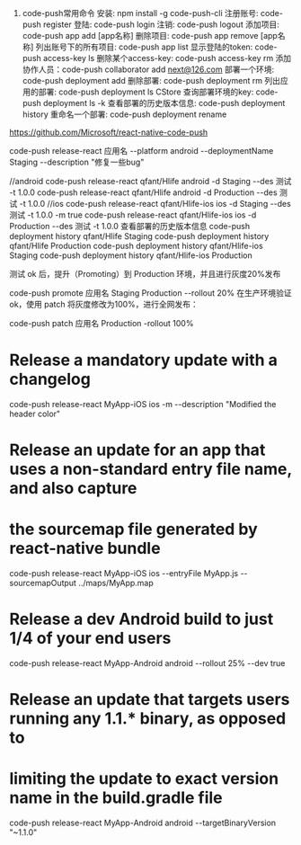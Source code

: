 
1. code-push常用命令
安装: npm install -g code-push-cli
注册账号: code-push register
登陆: code-push login
注销: code-push logout
添加项目: code-push app add [app名称]
删除项目: code-push app remove [app名称]
列出账号下的所有项目: code-push app list
显示登陆的token: code-push access-key ls
删除某个access-key: code-push access-key rm <accessKey>
添加协作人员：code-push collaborator add <appName> next@126.com
部署一个环境: code-push deployment add <appName> <deploymentName>
删除部署: code-push deployment rm <appName>
列出应用的部署: code-push deployment ls CStore<appName>
查询部署环境的key: code-push deployment ls <appName> -k
查看部署的历史版本信息: code-push deployment history <appName> <deploymentName>
重命名一个部署: code-push deployment rename <appName> <currentDeploymentName> <newDeploymentName>

https://github.com/Microsoft/react-native-code-push

code-push release-react 应用名 --platform android --deploymentName Staging --description "修复一些bug"

//android
code-push release-react qfant/Hlife android  -d Staging --des 测试 -t 1.0.0 
code-push release-react qfant/Hlife android  -d Production --des 测试 -t 1.0.0 
//ios
code-push release-react qfant/Hlife-ios ios -d Staging --des 测试 -t 1.0.0 -m true
code-push release-react qfant/Hlife-ios ios -d Production --des 测试 -t 1.0.0
查看部署的历史版本信息
code-push deployment history qfant/Hlife  Staging 
code-push deployment history qfant/Hlife  Production 
code-push deployment history qfant/Hlife-ios  Staging 
code-push deployment history qfant/Hlife-ios  Production 


测试 ok 后，提升（Promoting）到 Production 环境，并且进行灰度20%发布

code-push promote 应用名 Staging Production --rollout 20%
在生产环境验证 ok，使用 patch 将灰度修改为100%，进行全网发布：

code-push patch 应用名 Production -rollout 100%


# Release a mandatory update with a changelog
code-push release-react MyApp-iOS ios -m --description "Modified the header color"

# Release an update for an app that uses a non-standard entry file name, and also capture
# the sourcemap file generated by react-native bundle
code-push release-react MyApp-iOS ios --entryFile MyApp.js --sourcemapOutput ../maps/MyApp.map

# Release a dev Android build to just 1/4 of your end users
code-push release-react MyApp-Android android --rollout 25% --dev true

# Release an update that targets users running any 1.1.* binary, as opposed to
# limiting the update to exact version name in the build.gradle file
code-push release-react MyApp-Android android --targetBinaryVersion "~1.1.0"